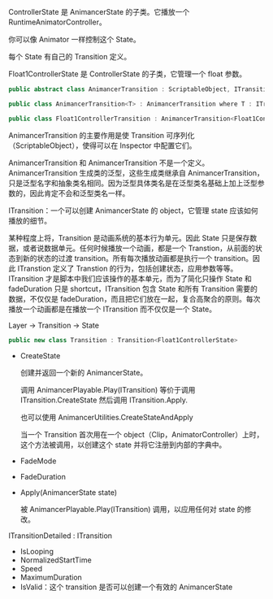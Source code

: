 ControllerState 是 AnimancerState 的子类。它播放一个 RuntimeAnimatorController。

你可以像 Animator 一样控制这个 State。

每个 State 有自己的 Transition 定义。

Float1ControllerState 是 ControllerState 的子类，它管理一个 float 参数。

```C#
public abstract class AnimancerTransition : ScriptableObject, ITransition, IAnimationClipSource { ... }

public class AnimancerTransition<T> : AnimancerTransition where T : ITransition { ... }

public class Float1ControllerTransition : AnimancerTransition<Float1ControllerState.Transition> { ... }
```

AnimancerTransition 的主要作用是使 Transition 可序列化（ScriptableObject），使得可以在 Inspector 中配置它们。

AnimancerTransition<T> 和 AnimancerTransition 不是一个定义。AnimancerTransition<T> 生成类的泛型，这些生成类继承自 AnimancerTransition，只是泛型名字和抽象类名相同。因为泛型具体类名是在泛型类名基础上加上泛型参数的，因此肯定不会和泛型类名一样。

ITransition：一个可以创建 AnimancerState 的 object，它管理 state 应该如何播放的细节。

某种程度上将，Transition 是动画系统的基本行为单元。因此 State 只是保存数据，或者说数据单元。任何时候播放一个动画，都是一个 Transtion，从前面的状态到新的状态的过渡 transition。所有每次播放动画都是执行一个 transition。因此 ITranstion 定义了 Transtion 的行为，包括创建状态，应用参数等等。ITransition 才是脚本中我们应该操作的基本单元，而为了简化只操作 State 和 fadeDuration 只是 shortcut，ITransition 包含 State 和所有 Transition 需要的数据，不仅仅是 fadeDuration，而且把它们放在一起，复合高聚合的原则。每次播放一个动画都是在播放一个 ITransition 而不仅仅是一个 State。

Layer -> Transition -> State

```C#
public new class Transition : Transition<Float1ControllerState>
```

- CreateState

  创建并返回一个新的 AnimancerState。

  调用 AnimancerPlayable.Play(ITransition) 等价于调用 ITransition.CreateState 然后调用 ITransition.Apply.

  也可以使用 AnimancerUtilities.CreateStateAndApply

  当一个 Transition 首次用在一个 object（Clip，AnimatorController）上时，这个方法被调用，以创建这个 state 并将它注册到内部的字典中。

- FadeMode
- FadeDuration
- Apply(AnimancerState state)

  被 AnimancerPlayable.Play(ITransition) 调用，以应用任何对 state 的修改。

ITransitionDetailed : ITransition

- IsLooping
- NormalizedStartTime
- Speed
- MaximumDuration
- IsValid：这个 transition 是否可以创建一个有效的 AnimancerState

